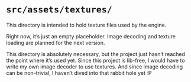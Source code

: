 # `src/assets/textures/`

This directory is intended to hold texture files used by the engine.

Right now, it’s just an empty placeholder. Image decoding and texture loading are planned for the next version.

This directory is absolutely necessary, but the project just hasn’t reached the point where it’s used yet. Since this project is lib-free, I would have to write my own image decoder to use textures. And since image decoding can be non-trivial, I haven’t dived into that rabbit hole yet :P
